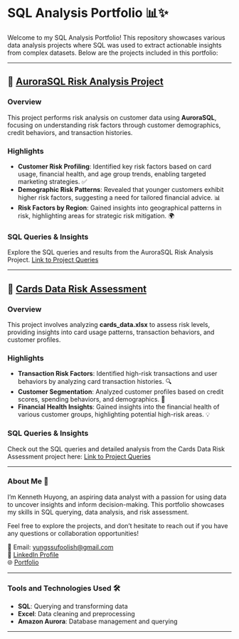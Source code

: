 # SQL Analysis Portfolio 📊✨

Welcome to my SQL Analysis Portfolio! This repository showcases various data analysis projects where SQL was used to extract actionable insights from complex datasets. Below are the projects included in this portfolio:

---

## 🌌 [AuroraSQL Risk Analysis Project](https://github.com/Yungssu/SQLAnalysis/tree/main/AuroraSQLRiskAnalysis)

### Overview
This project performs risk analysis on customer data using **AuroraSQL**, focusing on understanding risk factors through customer demographics, credit behaviors, and transaction histories.

### Highlights
- **Customer Risk Profiling**: Identified key risk factors based on card usage, financial health, and age group trends, enabling targeted marketing strategies. ✅  
- **Demographic Risk Patterns**: Revealed that younger customers exhibit higher risk factors, suggesting a need for tailored financial advice. 📊  
- **Risk Factors by Region**: Gained insights into geographical patterns in risk, highlighting areas for strategic risk mitigation. 🌍

### SQL Queries & Insights
Explore the SQL queries and results from the AuroraSQL Risk Analysis Project. [Link to Project Queries](https://github.com/Yungssu/SQLAnalysis/tree/main/AuroraSQLRiskAnalysis)

---

## 🏢 [Cards Data Risk Assessment](https://github.com/Yungssu/SQLAnalysis/tree/main/CardsDataRiskAssessment)

### Overview
This project involves analyzing **cards_data.xlsx** to assess risk levels, providing insights into card usage patterns, transaction behaviors, and customer profiles.

### Highlights
- **Transaction Risk Factors**: Identified high-risk transactions and user behaviors by analyzing card transaction histories. 🔍  
- **Customer Segmentation**: Analyzed customer profiles based on credit scores, spending behaviors, and demographics. 👥  
- **Financial Health Insights**: Gained insights into the financial health of various customer groups, highlighting potential high-risk areas. 💡

### SQL Queries & Insights
Check out the SQL queries and detailed analysis from the Cards Data Risk Assessment project here: [Link to Project Queries](https://github.com/Yungssu/SQLAnalysis/tree/main/CardsDataRiskAssessment)

---

### About Me 🌟  
I’m Kenneth Huyong, an aspiring data analyst with a passion for using data to uncover insights and inform decision-making. This portfolio showcases my skills in SQL querying, data analysis, and risk assessment.

Feel free to explore the projects, and don’t hesitate to reach out if you have any questions or collaboration opportunities!

📧 Email: yungssufoolish@gmail.com  
💼 [LinkedIn Profile](https://www.linkedin.com/in/kenneth-huyong-b255352b4/)  
🌐 [Portfolio](https://github.com/Yungssu/kennethHuyong.github.io)

---

### Tools and Technologies Used 🛠️
- **SQL**: Querying and transforming data
- **Excel**: Data cleaning and preprocessing
- **Amazon Aurora**: Database management and querying

---
